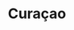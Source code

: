 ---
title:			"Curaçao"
post_path:	2017-03-17-curacao
date_start:	2017/03/17
date_end:		2017/03/20
metadata:
  - year: 2017
  - airports:
      - LGA
      - MIA
      - CUR
  - airlines:
      - American Airlines
  - cities:
      - Willemstad
      - Jan Thiel
  - countries:
      - Curaçao
  - continents:
      - South America
  - regions:
      - Caribbean
photos:
  - ext:		01.jpg
    class:	vertical
---